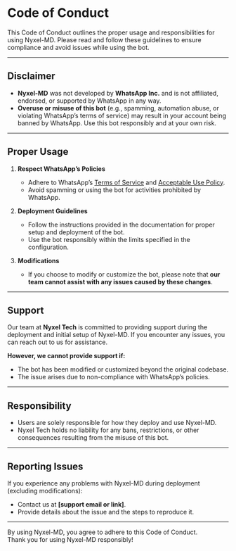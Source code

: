 # Code of Conduct  

This Code of Conduct outlines the proper usage and responsibilities for using Nyxel-MD. Please read and follow these guidelines to ensure compliance and avoid issues while using the bot.  

---

## Disclaimer  

- **Nyxel-MD** was not developed by **WhatsApp Inc.** and is not affiliated, endorsed, or supported by WhatsApp in any way.  
- **Overuse or misuse of this bot** (e.g., spamming, automation abuse, or violating WhatsApp’s terms of service) may result in your account being banned by WhatsApp. Use this bot responsibly and at your own risk.  

---

## Proper Usage  

1. **Respect WhatsApp’s Policies**  
   - Adhere to WhatsApp’s [Terms of Service](https://www.whatsapp.com/legal/terms-of-service/) and [Acceptable Use Policy](https://www.whatsapp.com/legal/acceptable-use-policy/).  
   - Avoid spamming or using the bot for activities prohibited by WhatsApp.  

2. **Deployment Guidelines**  
   - Follow the instructions provided in the documentation for proper setup and deployment of the bot.  
   - Use the bot responsibly within the limits specified in the configuration.  

3. **Modifications**  
   - If you choose to modify or customize the bot, please note that **our team cannot assist with any issues caused by these changes**.  

---

## Support  

Our team at **Nyxel Tech** is committed to providing support during the deployment and initial setup of Nyxel-MD. If you encounter any issues, you can reach out to us for assistance.  

**However, we cannot provide support if:**  
- The bot has been modified or customized beyond the original codebase.  
- The issue arises due to non-compliance with WhatsApp’s policies.  

---

## Responsibility  

- Users are solely responsible for how they deploy and use Nyxel-MD.  
- Nyxel Tech holds no liability for any bans, restrictions, or other consequences resulting from the misuse of this bot.  

---

## Reporting Issues  

If you experience any problems with Nyxel-MD during deployment (excluding modifications):  
- Contact us at **[support email or link]**.  
- Provide details about the issue and the steps to reproduce it.  

---

By using Nyxel-MD, you agree to adhere to this Code of Conduct.  
Thank you for using Nyxel-MD responsibly!
